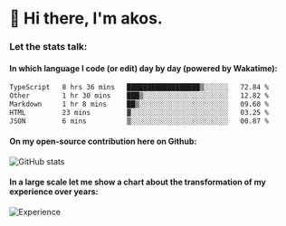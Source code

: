 # 👋 Hi there, I'm akos. 


### Let the stats talk:


#### In which language I code (or edit) day by day (powered by Wakatime): 

<!--START_SECTION:waka-->

```txt
TypeScript   8 hrs 36 mins   ██████████████████▒░░░░░░   72.84 %
Other        1 hr 30 mins    ███▒░░░░░░░░░░░░░░░░░░░░░   12.82 %
Markdown     1 hr 8 mins     ██▒░░░░░░░░░░░░░░░░░░░░░░   09.60 %
HTML         23 mins         ▓░░░░░░░░░░░░░░░░░░░░░░░░   03.25 %
JSON         6 mins          ▒░░░░░░░░░░░░░░░░░░░░░░░░   00.87 %
```

<!--END_SECTION:waka-->

#### On my open-source contribution here on Github:
 
![GitHub stats](https://github-readme-stats.vercel.app/api?username=akosbalasko)

#### In a large scale let me show a chart about the transformation of my experience over years:   

![Experience](https://cr-skills-chart-widget.azurewebsites.net/api/api?username=akosbalasko)
